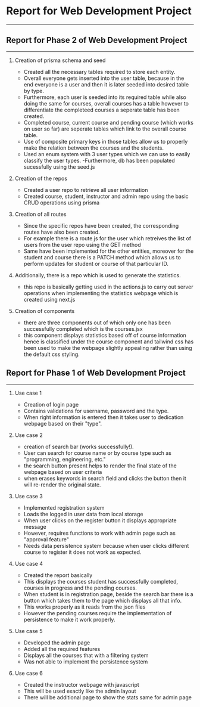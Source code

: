 # Report for Web Development Project
-----------------------------------------------


## Report for Phase 2 of Web Development Project
-----------------------------------------------

1. Creation of prisma schema and seed
   - Created all the necessary tables required to store each entity.
   - Overall everyone gets inserted into the user table, because in the end everyone is a user and then it is later seeded into desired table by type.
   - Furthermore, each user is seeded into its required table while also doing the same for courses, overall courses has a table however to differentiate the completeed courses a seperate table has been created.
   - Completed course, current course and pending course (which works on user so far) are seperate tables which link to the overall course table.
   - Use of composite primary keys in those tables allow us to properly make the relation between the courses and the students.
   - Used an enum system with 3 user types which we can use to easily classify the user types.
   -Furthermore, db has been populated sucessfully using the seed.js

2. Creation of the repos
   - Created a user repo to retrieve all user information
   - Created course, student, instructor and admin repo using the basic CRUD operations using prisma

3. Creation of all routes
   - Since the specific repos have been created, the corresponding routes have also been created.
   - For example there is a route.js for the user which retreives the list of users from the user repo using the GET method
   - Same have been implemented for the other entities, moreover for the student and course there is a PATCH method which allows us to perform updates for student or course of that particular ID.

4. Additionally, there is a repo which is used to generate the statistics.
   - this repo is basically getting used in the actions.js to carry out server operations when implementing the statistics webpage which is created using next.js

5. Creation of components
   - there are three components out of which only one has been successfully completed which is the courses.jsx
   - this component displays statistics based off of course information hence is classified under the course component and tailwind css has been used to make the webpage slightly appealing rather than using the default css styling.

## Report for Phase 1 of Web Development Project
-----------------------------------------------

1. Use case 1
   - Creation of login page
   - Contains validations for username, password and the type.
   - When right information is entered then it takes user to dedication webpage based on their "type".

2. Use case 2
   - creation of search bar (works successfully!). 
   - User can search for course name or by course type such as "programming, engineering, etc."
   - the search button present helps to render the final state of the webpage based on user criteria
   - when erases keywords in search field and clicks the button then it will re-render the original state.

3. Use case 3
   - Implemented registration system
   - Loads the logged in user data from local storage
   - When user clicks on the register button it displays appropriate message
   - However, requires functions to work with admin page such as "approval feature"
   - Needs data persistence system because when user clicks different course to register it does not work as expected.
  
4. Use case 4
   - Created the report basically
   - This displays the courses student has successfully completed, courses in progress and the pending courses.
   - When student is in registration page, beside the search bar there is a button which takes them to the page which displays all that info.
   - This works properly as it reads from the json files
   - However the pending courses require the implementation of persistence to make it work properly.

5. Use case 5
   - Developed the admin page
   - Added all the required features
   - Displays all the courses that with a filtering system
   - Was not able to implement the persistence system 

6. Use case 6
   - Created the instructor webpage with javascript
   - This will be used exactly like the admin layout
   - There will be additional page to show the stats same for admin page